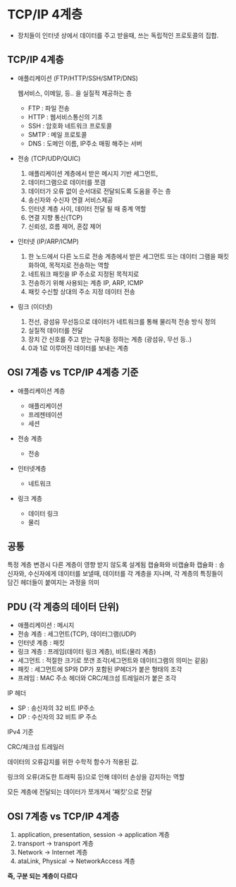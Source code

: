 # TCP/IP 4계층

- 장치들이 인터넷 상에서 데이터를 주고 받을때, 쓰는 독립적인 프로토콜의 집합.

## TCP/IP 4계층

- 애플리케이션 (FTP/HTTP/SSH/SMTP/DNS)

  웹서비스, 이메일, 등.. 을 실질적 제공하는 층

  - FTP : 파일 전송
  - HTTP : 웹서비스통신의 기초
  - SSH : 암호화 네트워크 프로토콜
  - SMTP : 메일 프로토콜
  - DNS : 도메인 이름, IP주소 매핑 해주는 서버

- 전송 (TCP/UDP/QUIC)

  1. 애플리케이션 계층에서 받은 메시지 기반 세그먼트, 
  2. 데이터그램으로 데이터를 쪼갬
  3. 데이터가 오류 없이 순서대로 전달되도록 도움을 주는 층
  4. 송신자와 수신자 연결 서비스제공
  5. 인터넷 계층 사이, 데이터 전달 될 때 중계 역할
  6. 연결 지향 통신(TCP)
  7. 신뢰성, 흐름 제어, 혼잡 제어

- 인터넷 (IP/ARP/ICMP)

  1. 한 노드에서 다른 노드로 전송 계층에서 받은 세그먼트 또는 데이터 그램을 패킷화하여, 목적지로 전송하는 역할
  2. 네트워크 패킷을 IP 주소로 지정된 목적지로
  3. 전송하기 위해 사용되는 계층 IP, ARP, ICMP
  4. 패킷 수신할 상대의 주소 지정 데이터 전송

- 링크 (이더넷)

  1. 전선, 광섬유 무선등으로 데이터가 네트워크를 통해 물리적 전송 방식 정의
  2. 실질적 데이터를 전달
  3. 장치 간 신호를 주고 받는 규칙을 정하는 계층 (광섬유, 무선 등..)
  4. 0과 1로 이루어진 데이터를 보내는 계층

## OSI 7계층 vs TCP/IP 4계층 기준

- 애플리케이션 계층
    - 애플리케이션
    - 프레젠테이션
    - 세션

- 전송 계층
    - 전송

- 인터넷계층
    - 네트워크

- 링크 계층
    - 데이터 링크
    - 물리

## 공통

특정 계층 변경시 다른 계층이 영향 받지 않도록 설계됨
캡슐화와 비캡슐화
캡슐화 : 송신자와, 수신자에게 데이터를 보낼때, 데이터를 각 계층을 지나며, 각 계층의 특징들이 담긴 헤더들이 붙여지는 과정을 의미

## PDU (각 계층의 데이터 단위)

- 애플리케이션 : 메시지
- 전송 계층 : 세그먼트(TCP), 데이터그램(UDP)
- 인터넷 계층 : 패킷
- 링크 계층 : 프레임(데이터 링크 계층), 비트(물리 계층)
- 세그먼트 : 적절한 크기로 쪼갠 조각(세그먼트와 데이터그램의 의미는 같음)
- 패킷 : 세그먼트에 SP와 DP가 포함된 IP헤더가 붙은 형태의 조각
- 프레임 : MAC 주소 헤더와 CRC/체크섬 트레일러가 붙은 조각

IP 헤더
- SP : 송신자의 32 비트 IP주소
- DP : 수신자의 32 비트 IP 주소

IPv4 기준

CRC/체크섬 트레일러

데이터의 오류감지를 위한 수학적 함수가 적용된 값.

링크의 오류(과도한 트래픽 등)으로 인해 데이터 손상을 감지하는 역할

모든 계층에 전달되는 데이터가 쪼개져서 '패킷'으로 전달

## OSI 7계층 vs TCP/IP 4계층
  1. application, presentation, session -> application 계층
  2. transport -> transport 계층
  3. Network -> Internet 계층
  4. ataLink, Physical -> NetworkAccess 계층
 
**즉, 구분 되는 계층이 다르다**
